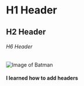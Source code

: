 # H1 Header
## H2 Header
###### H6 Header

![Image of Batman](https://octodex.github.com/images/godotocat.png)

















#### I learned how to add headers
